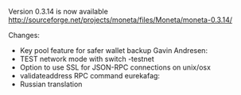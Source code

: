 Version 0.3.14 is now available
http://sourceforge.net/projects/moneta/files/Moneta/moneta-0.3.14/

Changes:
* Key pool feature for safer wallet backup
Gavin Andresen:
* TEST network mode with switch -testnet
* Option to use SSL for JSON-RPC connections on unix/osx
* validateaddress RPC command
eurekafag:
* Russian translation
